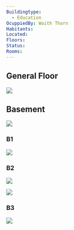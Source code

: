 ```yaml
---
Buildingtype:
  - Education
OcuppiedBy: Waith Thorn
Habitants: 
Located: 
Floors: 
Status: 
Rooms:
---
```

## General Floor

![](https://i.imgur.com/N4B4n5u.png)


## Basement

![](https://i.imgur.com/nGyVAiL.png)

### B1

![](https://i.imgur.com/EgFJjlg.png)


### B2

![](https://i.imgur.com/CAkysBa.png)


![](https://i.imgur.com/zpTHOpW.png)

### B3

![](https://i.imgur.com/wlvHkrf.png)
